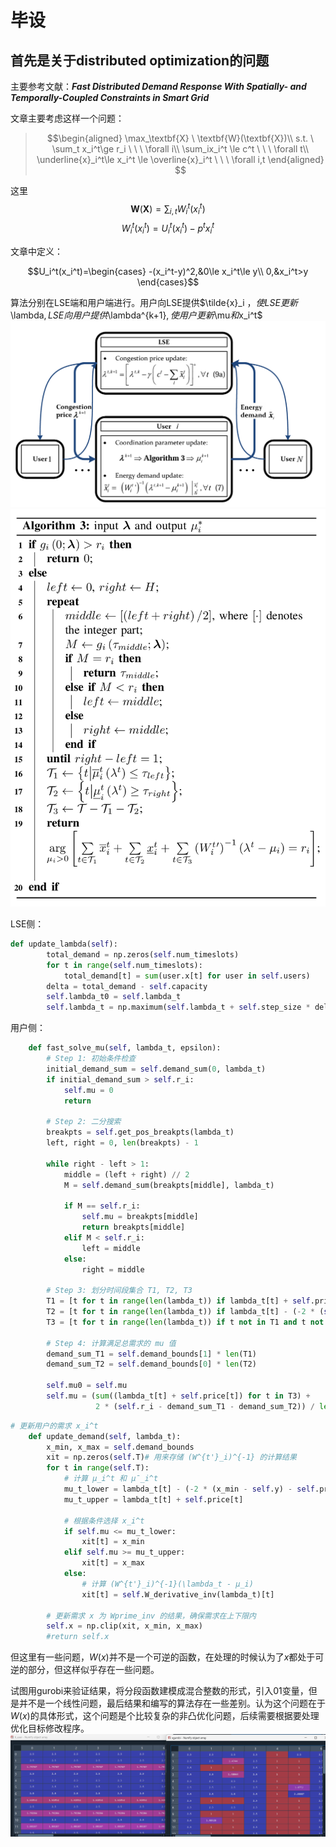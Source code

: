 # 毕设

## 首先是关于distributed optimization的问题

主要参考文献：___Fast Distributed Demand Response With Spatially-
and Temporally-Coupled Constraints in Smart Grid___

文章主要考虑这样一个问题：

> $$\begin{aligned}
\max_\textbf{X} \ \textbf{W}(\textbf{X})\\
s.t. \  \sum_t x_i^t\ge r_i \ \ \ \forall i\\
\sum_ix_i^t \le c^t \ \ \ \forall t\\
\underline{x}_i^t\le x_i^t \le \overline{x}_i^t \ \ \ \forall i,t  
\end{aligned}
$$

这里
$$\textbf{W}(\textbf{X})=\sum_{i,t}W_i^t(x_i^t)$$
$$W_i^t(x_i^t)=U_i^t(x_i^t)-p^tx_i^t$$

文章中定义：

$$U_i^t(x_i^t)=\begin{cases}
-(x_i^t-y)^2,&0\le x_i^t\le y\\
0,&x_i^t>y 
\end{cases}$$

算法分别在LSE端和用户端进行。用户向LSE提供$\tilde{x}_i $，使LSE更新$\lambda$,LSE向用户提供$\lambda^{k+1}$,使用户更新$\mu$和$x_i^t$
![alt text](image-1.png)
![alt text](image-2.png "用户更新$\mu$的算法")

LSE侧：

```python
def update_lambda(self):
        total_demand = np.zeros(self.num_timeslots)
        for t in range(self.num_timeslots):
            total_demand[t] = sum(user.x[t] for user in self.users)
        delta = total_demand - self.capacity
        self.lambda_t0 = self.lambda_t
        self.lambda_t = np.maximum(self.lambda_t + self.step_size * delta, 0)

```

用户侧：

```python
    def fast_solve_mu(self, lambda_t, epsilon):
        # Step 1: 初始条件检查
        initial_demand_sum = self.demand_sum(0, lambda_t)
        if initial_demand_sum > self.r_i:
            self.mu = 0
            return
    
        # Step 2: 二分搜索
        breakpts = self.get_pos_breakpts(lambda_t)
        left, right = 0, len(breakpts) - 1
        
        while right - left > 1:
            middle = (left + right) // 2
            M = self.demand_sum(breakpts[middle], lambda_t)
            
            if M == self.r_i:
                self.mu = breakpts[middle]
                return breakpts[middle]
            elif M < self.r_i:
                left = middle
            else:
                right = middle
    
        # Step 3: 划分时间段集合 T1, T2, T3
        T1 = [t for t in range(len(lambda_t)) if lambda_t[t] + self.price[t] <= breakpts[left]]
        T2 = [t for t in range(len(lambda_t)) if lambda_t[t] - (-2 * (self.demand_bounds[0] - self.y) - self.price[t]) >= breakpts[right]]
        T3 = [t for t in range(len(lambda_t)) if t not in T1 and t not in T2]
    
        # Step 4: 计算满足总需求的 mu 值
        demand_sum_T1 = self.demand_bounds[1] * len(T1)
        demand_sum_T2 = self.demand_bounds[0] * len(T2)
        
        self.mu0 = self.mu
        self.mu = (sum((lambda_t[t] + self.price[t]) for t in T3) + 
                   2 * (self.r_i - demand_sum_T1 - demand_sum_T2)) / len(T3) - 2 * self.y
```

```python
# 更新用户的需求 x_i^t
    def update_demand(self, lambda_t):
        x_min, x_max = self.demand_bounds
        xit = np.zeros(self.T)# 用来存储 (W^{t'}_i)^{-1} 的计算结果
        for t in range(self.T):
            # 计算 μ_i^t 和 μ̄_i^t
            mu_t_lower = lambda_t[t] - (-2 * (x_min - self.y) - self.price[t])
            mu_t_upper = lambda_t[t] + self.price[t]
            
            # 根据条件选择 x_i^t
            if self.mu <= mu_t_lower:
                xit[t] = x_min
            elif self.mu >= mu_t_upper:
                xit[t] = x_max
            else:
                # 计算 (W^{t'}_i)^{-1}(\lambda_t - μ_i)
                xit[t] = self.W_derivative_inv(lambda_t)[t]
        
        # 更新需求 x 为 Wprime_inv 的结果，确保需求在上下限内
        self.x = np.clip(xit, x_min, x_max)
        #return self.x
```

但这里有一些问题，$W(x)$并不是一个可逆的函数，在处理的时候认为了$x$都处于可逆的部分，但这样似乎存在一些问题。

试图用gurobi来验证结果，将分段函数建模成混合整数的形式，引入01变量，但是并不是一个线性问题，最后结果和编写的算法存在一些差别。认为这个问题在于$W(x)$的具体形式，这个问题是个比较复杂的非凸优化问题，后续需要根据要处理优化目标修改程序。
![alt text](image-3.png)